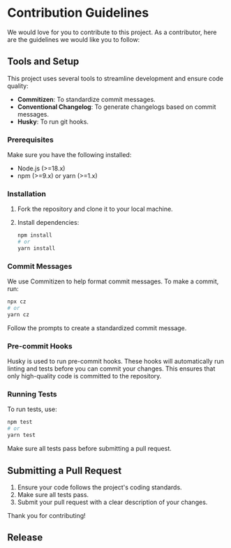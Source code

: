 # Contribution Guidelines

We would love for you to contribute to this project. As a contributor, here are the guidelines we would like you to follow:

## Tools and Setup

This project uses several tools to streamline development and ensure code quality:

- **Commitizen**: To standardize commit messages.
- **Conventional Changelog**: To generate changelogs based on commit messages.
- **Husky**: To run git hooks.

### Prerequisites

Make sure you have the following installed:

- Node.js (>=18.x)
- npm (>=9.x) or yarn (>=1.x)

### Installation

1. Fork the repository and clone it to your local machine.
2. Install dependencies:

    ```bash
    npm install
    # or
    yarn install
    ```

### Commit Messages

We use Commitizen to help format commit messages. To make a commit, run:

```bash
npx cz
# or
yarn cz
```

Follow the prompts to create a standardized commit message.

### Pre-commit Hooks

Husky is used to run pre-commit hooks. These hooks will automatically run linting and tests before you can commit your changes. This ensures that only high-quality code is committed to the repository.


### Running Tests

To run tests, use:

```bash
npm test
# or
yarn test
```

Make sure all tests pass before submitting a pull request.

## Submitting a Pull Request

1. Ensure your code follows the project's coding standards.
2. Make sure all tests pass.
3. Submit your pull request with a clear description of your changes.

Thank you for contributing!

## Release